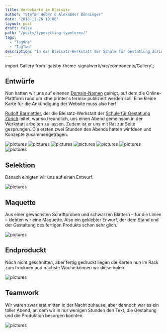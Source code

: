 ```yaml
---
title: Werbekarte im Bleisatz
author: "Stefan Huber & Alexander Bönninger"
date: "2018-11-26 18:00"
layout: post
draft: false
path: "/posts/typesetting-typeterms/"
tags:
  - "TagOne"
  - "TagTwo"
description: "In der Bleisatz-Werkstatt der Schule für Gestatlung Zürich haben wir eine kleine Ankündigungskarte für TypeTerms.com produziert."
---
```

import Gallery from 'gatsby-theme-signalwerk/src/components/Gallery';

## Entwürfe

Nun hatten wir uns auf einenen [Domain-Namen](../typeterms-naming/) geinigt, auf dem die Online-Plattform rund um «the printer's terms» publiziert werden soll. Eine kleine Karte für die Ankündigung der Website muss also her!

[Rudolf Barmettler](https://www.zhdk.ch/person/10417), der die Bleisatz-Werkstatt der [Schule für Gestatlung Zürich](https://sfgz.ch/) leitet, war so freundlich, uns einen Abend gemeinsam in der Werkstatt arbeiten zu lassen. Zudem ist er uns mit Rat zur Seite gesprungen. Die ersten zwei Stunden des Abends hatten wir Ideen und Konzepte zusammengetragen.


<Gallery>

![pictures](./img/IMG_8849_sh.jpg)
![pictures](./img/IMG_8850_sh.jpg)
![pictures](./img/IMG_8853_sh.jpg)
![pictures](./img/IMG_8855_sh.jpg)
![pictures](./img/IMG_8856_sh.jpg)
![pictures](./img/IMG_8859_sh.jpg)
![pictures](./img/IMG_8861_sh.jpg)

</Gallery>


## Selektion
Danach einigten wir uns auf einen Entwurf.

![pictures](./img/IMG_8844_sh.jpg)


## Maquette
Aus einer gewachsten Schriftproben und schwarzen Blättern – für die Linien – klebten wir eine Maquette. Also ein geklebter Enwurf, der dem Stand und der Gestaltung des fertigen Produkts schon sehr glich.

![pictures](./img/IMG_8845_sh.jpg)


## Endproduckt
Noch nicht geschnitten, aber fertig gedruckt liegen die Karten nun im Rack zum trocknen und nächste Woche können wir diese holen.

![pictures](./img/IMG_8847_sh.jpg)


## Teamwork
Wir waren zwar erst mitten in der Nacht zuhause, aber dennoch war es ein toller Abend, an dem wir in nur wenigen Stunden den Text, die Gestaltung und die Produktion besorgen konnten.

![pictures](./img/IMG_8841_sh.jpg)
